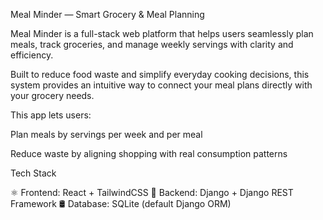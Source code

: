 Meal Minder — Smart Grocery & Meal Planning

Meal Minder is a full-stack web platform that helps users seamlessly plan meals, track groceries, and manage weekly servings with clarity and efficiency.

Built to reduce food waste and simplify everyday cooking decisions, this system provides an intuitive way to connect your meal plans directly with your grocery needs.


This app lets users:

Plan meals by servings per week and per meal

Reduce waste by aligning shopping with real consumption patterns

Tech Stack

⚛ Frontend: React + TailwindCSS
🐍 Backend: Django + Django REST Framework
🛢 Database: SQLite (default Django ORM)
